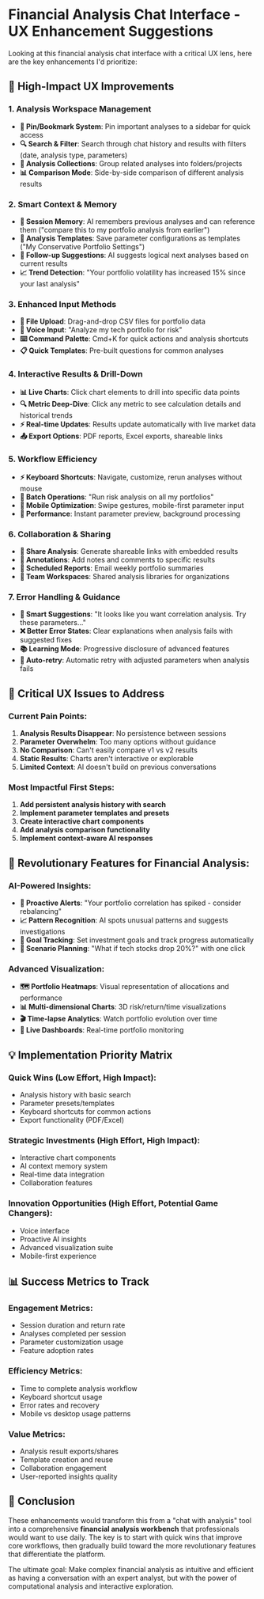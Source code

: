 # Financial Analysis Chat Interface - UX Enhancement Suggestions

Looking at this financial analysis chat interface with a critical UX lens, here are the key enhancements I'd prioritize:

## 🎯 **High-Impact UX Improvements**

### 1. **Analysis Workspace Management**
- **📌 Pin/Bookmark System**: Pin important analyses to a sidebar for quick access
- **🔍 Search & Filter**: Search through chat history and results with filters (date, analysis type, parameters)
- **📂 Analysis Collections**: Group related analyses into folders/projects
- **📊 Comparison Mode**: Side-by-side comparison of different analysis results

### 2. **Smart Context & Memory**
- **🧠 Session Memory**: AI remembers previous analyses and can reference them ("compare this to my portfolio analysis from earlier")
- **💾 Analysis Templates**: Save parameter configurations as templates ("My Conservative Portfolio Settings")
- **🔄 Follow-up Suggestions**: AI suggests logical next analyses based on current results
- **📈 Trend Detection**: "Your portfolio volatility has increased 15% since your last analysis"

### 3. **Enhanced Input Methods**
- **📎 File Upload**: Drag-and-drop CSV files for portfolio data
- **🎤 Voice Input**: "Analyze my tech portfolio for risk"  
- **⌨️ Command Palette**: Cmd+K for quick actions and analysis shortcuts
- **📋 Quick Templates**: Pre-built questions for common analyses

### 4. **Interactive Results & Drill-Down**
- **📊 Live Charts**: Click chart elements to drill into specific data points
- **🔍 Metric Deep-Dive**: Click any metric to see calculation details and historical trends
- **⚡ Real-time Updates**: Results update automatically with live market data
- **📤 Export Options**: PDF reports, Excel exports, shareable links

### 5. **Workflow Efficiency**
- **⚡ Keyboard Shortcuts**: Navigate, customize, rerun analyses without mouse
- **🚀 Batch Operations**: "Run risk analysis on all my portfolios"
- **📱 Mobile Optimization**: Swipe gestures, mobile-first parameter input
- **💨 Performance**: Instant parameter preview, background processing

### 6. **Collaboration & Sharing**
- **👥 Share Analysis**: Generate shareable links with embedded results
- **💬 Annotations**: Add notes and comments to specific results
- **📧 Scheduled Reports**: Email weekly portfolio summaries
- **🏢 Team Workspaces**: Shared analysis libraries for organizations

### 7. **Error Handling & Guidance**
- **🎯 Smart Suggestions**: "It looks like you want correlation analysis. Try these parameters..."
- **❌ Better Error States**: Clear explanations when analysis fails with suggested fixes
- **📚 Learning Mode**: Progressive disclosure of advanced features
- **🔄 Auto-retry**: Automatic retry with adjusted parameters when analysis fails

## 🎨 **Critical UX Issues to Address**

### **Current Pain Points:**
1. **Analysis Results Disappear**: No persistence between sessions
2. **Parameter Overwhelm**: Too many options without guidance
3. **No Comparison**: Can't easily compare v1 vs v2 results
4. **Static Results**: Charts aren't interactive or explorable
5. **Limited Context**: AI doesn't build on previous conversations

### **Most Impactful First Steps:**
1. **Add persistent analysis history with search**
2. **Implement parameter templates and presets**
3. **Create interactive chart components**
4. **Add analysis comparison functionality**
5. **Implement context-aware AI responses**

## 🚀 **Revolutionary Features for Financial Analysis:**

### **AI-Powered Insights:**
- **🤖 Proactive Alerts**: "Your portfolio correlation has spiked - consider rebalancing"
- **📈 Pattern Recognition**: AI spots unusual patterns and suggests investigations
- **🎯 Goal Tracking**: Set investment goals and track progress automatically
- **🔮 Scenario Planning**: "What if tech stocks drop 20%?" with one click

### **Advanced Visualization:**
- **🗺️ Portfolio Heatmaps**: Visual representation of allocations and performance
- **📊 Multi-dimensional Charts**: 3D risk/return/time visualizations  
- **🎬 Time-lapse Analytics**: Watch portfolio evolution over time
- **🔄 Live Dashboards**: Real-time portfolio monitoring

## 💡 **Implementation Priority Matrix**

### **Quick Wins (Low Effort, High Impact):**
- Analysis history with basic search
- Parameter presets/templates
- Keyboard shortcuts for common actions
- Export functionality (PDF/Excel)

### **Strategic Investments (High Effort, High Impact):**
- Interactive chart components
- AI context memory system
- Real-time data integration
- Collaboration features

### **Innovation Opportunities (High Effort, Potential Game Changers):**
- Voice interface
- Proactive AI insights
- Advanced visualization suite
- Mobile-first experience

## 📊 **Success Metrics to Track**

### **Engagement Metrics:**
- Session duration and return rate
- Analyses completed per session
- Parameter customization usage
- Feature adoption rates

### **Efficiency Metrics:**
- Time to complete analysis workflow
- Keyboard shortcut usage
- Error rates and recovery
- Mobile vs desktop usage patterns

### **Value Metrics:**
- Analysis result exports/shares
- Template creation and reuse
- Collaboration engagement
- User-reported insights quality

## 🎯 **Conclusion**

These enhancements would transform this from a "chat with analysis" tool into a comprehensive **financial analysis workbench** that professionals would want to use daily. The key is to start with quick wins that improve core workflows, then gradually build toward the more revolutionary features that differentiate the platform.

The ultimate goal: Make complex financial analysis as intuitive and efficient as having a conversation with an expert analyst, but with the power of computational analysis and interactive exploration.